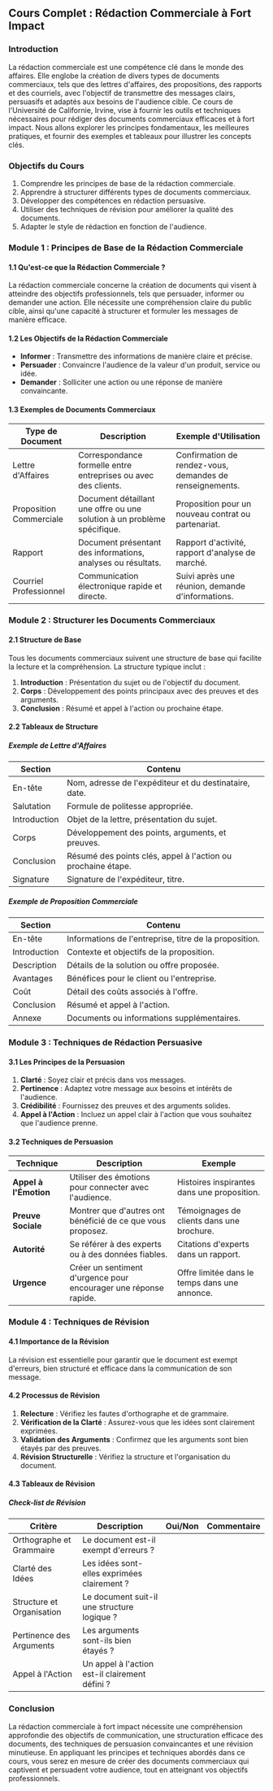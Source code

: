 
## Cours Complet : Rédaction Commerciale à Fort Impact

### Introduction

La rédaction commerciale est une compétence clé dans le monde des affaires. Elle englobe la création de divers types de documents commerciaux, tels que des lettres d'affaires, des propositions, des rapports et des courriels, avec l'objectif de transmettre des messages clairs, persuasifs et adaptés aux besoins de l'audience cible. Ce cours de l'Université de Californie, Irvine, vise à fournir les outils et techniques nécessaires pour rédiger des documents commerciaux efficaces et à fort impact. Nous allons explorer les principes fondamentaux, les meilleures pratiques, et fournir des exemples et tableaux pour illustrer les concepts clés.

### Objectifs du Cours

1. Comprendre les principes de base de la rédaction commerciale.
2. Apprendre à structurer différents types de documents commerciaux.
3. Développer des compétences en rédaction persuasive.
4. Utiliser des techniques de révision pour améliorer la qualité des documents.
5. Adapter le style de rédaction en fonction de l'audience.

### Module 1 : Principes de Base de la Rédaction Commerciale

#### 1.1 Qu'est-ce que la Rédaction Commerciale ?

La rédaction commerciale concerne la création de documents qui visent à atteindre des objectifs professionnels, tels que persuader, informer ou demander une action. Elle nécessite une compréhension claire du public cible, ainsi qu'une capacité à structurer et formuler les messages de manière efficace.

#### 1.2 Les Objectifs de la Rédaction Commerciale

- **Informer** : Transmettre des informations de manière claire et précise.
- **Persuader** : Convaincre l'audience de la valeur d'un produit, service ou idée.
- **Demander** : Solliciter une action ou une réponse de manière convaincante.

#### 1.3 Exemples de Documents Commerciaux

| Type de Document       | Description                                                        | Exemple d'Utilisation                         |
|------------------------|--------------------------------------------------------------------|-----------------------------------------------|
| Lettre d'Affaires      | Correspondance formelle entre entreprises ou avec des clients.     | Confirmation de rendez-vous, demandes de renseignements. |
| Proposition Commerciale | Document détaillant une offre ou une solution à un problème spécifique. | Proposition pour un nouveau contrat ou partenariat. |
| Rapport                | Document présentant des informations, analyses ou résultats.       | Rapport d'activité, rapport d'analyse de marché. |
| Courriel Professionnel  | Communication électronique rapide et directe.                      | Suivi après une réunion, demande d'informations. |

### Module 2 : Structurer les Documents Commerciaux

#### 2.1 Structure de Base

Tous les documents commerciaux suivent une structure de base qui facilite la lecture et la compréhension. La structure typique inclut :

1. **Introduction** : Présentation du sujet ou de l'objectif du document.
2. **Corps** : Développement des points principaux avec des preuves et des arguments.
3. **Conclusion** : Résumé et appel à l'action ou prochaine étape.

#### 2.2 Tableaux de Structure

##### Exemple de Lettre d'Affaires

| Section          | Contenu                                                             |
|------------------|---------------------------------------------------------------------|
| En-tête           | Nom, adresse de l'expéditeur et du destinataire, date.               |
| Salutation        | Formule de politesse appropriée.                                     |
| Introduction      | Objet de la lettre, présentation du sujet.                           |
| Corps             | Développement des points, arguments, et preuves.                     |
| Conclusion        | Résumé des points clés, appel à l'action ou prochaine étape.         |
| Signature         | Signature de l'expéditeur, titre.                                   |

##### Exemple de Proposition Commerciale

| Section          | Contenu                                                             |
|------------------|---------------------------------------------------------------------|
| En-tête           | Informations de l'entreprise, titre de la proposition.              |
| Introduction      | Contexte et objectifs de la proposition.                            |
| Description       | Détails de la solution ou offre proposée.                           |
| Avantages         | Bénéfices pour le client ou l'entreprise.                           |
| Coût              | Détail des coûts associés à l'offre.                                |
| Conclusion        | Résumé et appel à l'action.                                         |
| Annexe            | Documents ou informations supplémentaires.                           |

### Module 3 : Techniques de Rédaction Persuasive

#### 3.1 Les Principes de la Persuasion

1. **Clarté** : Soyez clair et précis dans vos messages.
2. **Pertinence** : Adaptez votre message aux besoins et intérêts de l'audience.
3. **Crédibilité** : Fournissez des preuves et des arguments solides.
4. **Appel à l'Action** : Incluez un appel clair à l'action que vous souhaitez que l'audience prenne.

#### 3.2 Techniques de Persuasion

| Technique                | Description                                                               | Exemple                                  |
|--------------------------|---------------------------------------------------------------------------|------------------------------------------|
| **Appel à l'Émotion**    | Utiliser des émotions pour connecter avec l'audience.                      | Histoires inspirantes dans une proposition. |
| **Preuve Sociale**       | Montrer que d'autres ont bénéficié de ce que vous proposez.                | Témoignages de clients dans une brochure. |
| **Autorité**             | Se référer à des experts ou à des données fiables.                        | Citations d'experts dans un rapport.      |
| **Urgence**              | Créer un sentiment d'urgence pour encourager une réponse rapide.          | Offre limitée dans le temps dans une annonce. |

### Module 4 : Techniques de Révision

#### 4.1 Importance de la Révision

La révision est essentielle pour garantir que le document est exempt d'erreurs, bien structuré et efficace dans la communication de son message.

#### 4.2 Processus de Révision

1. **Relecture** : Vérifiez les fautes d'orthographe et de grammaire.
2. **Vérification de la Clarté** : Assurez-vous que les idées sont clairement exprimées.
3. **Validation des Arguments** : Confirmez que les arguments sont bien étayés par des preuves.
4. **Révision Structurelle** : Vérifiez la structure et l'organisation du document.

#### 4.3 Tableaux de Révision

##### Check-list de Révision

| Critère                     | Description                                                            | Oui/Non | Commentaire                             |
|-----------------------------|------------------------------------------------------------------------|---------|----------------------------------------|
| Orthographe et Grammaire    | Le document est-il exempt d'erreurs ?                                 |         |                                        |
| Clarté des Idées            | Les idées sont-elles exprimées clairement ?                           |         |                                        |
| Structure et Organisation   | Le document suit-il une structure logique ?                           |         |                                        |
| Pertinence des Arguments    | Les arguments sont-ils bien étayés ?                                  |         |                                        |
| Appel à l'Action            | Un appel à l'action est-il clairement défini ?                        |         |                                        |

### Conclusion

La rédaction commerciale à fort impact nécessite une compréhension approfondie des objectifs de communication, une structuration efficace des documents, des techniques de persuasion convaincantes et une révision minutieuse. En appliquant les principes et techniques abordés dans ce cours, vous serez en mesure de créer des documents commerciaux qui captivent et persuadent votre audience, tout en atteignant vos objectifs professionnels.
